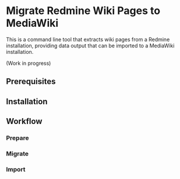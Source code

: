 # Migrate Redmine Wiki Pages to MediaWiki

This is a command line tool that extracts wiki pages from a Redmine installation, providing data output that can be imported to a MediaWiki installation.

(Work in progress)

## Prerequisites

## Installation

## Workflow

### Prepare

### Migrate

### Import
